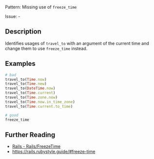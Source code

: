 Pattern: Missing use of `freeze_time`

Issue: -

## Description

Identifies usages of `travel_to` with an argument of the current time and
change them to use `freeze_time` instead.

## Examples

```ruby
# bad
travel_to(Time.now)
travel_to(Time.new)
travel_to(DateTime.now)
travel_to(Time.current)
travel_to(Time.zone.now)
travel_to(Time.now.in_time_zone)
travel_to(Time.current.to_time)

# good
freeze_time
```

## Further Reading

* [Rails - Rails/FreezeTime](https://docs.rubocop.org/rubocop-rails/cops_rails.html#railsfreezetime)
* https://rails.rubystyle.guide/#freeze-time